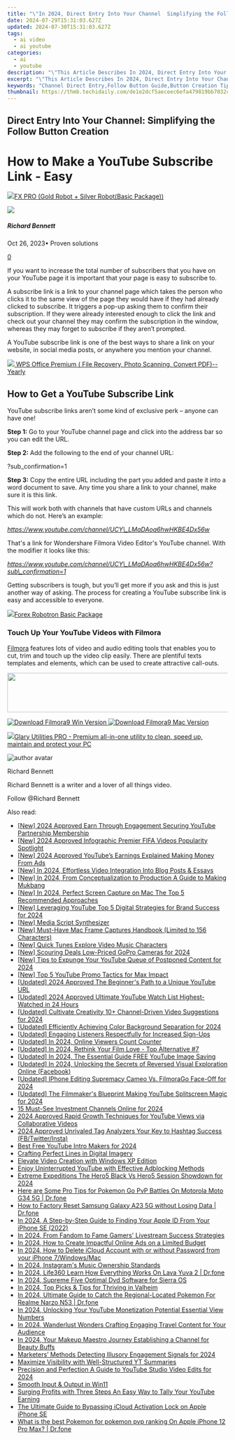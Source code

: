 ```yaml
---
title: "\"In 2024, Direct Entry Into Your Channel  Simplifying the Follow Button Creation\""
date: 2024-07-29T15:31:03.627Z
updated: 2024-07-30T15:31:03.627Z
tags:
  - ai video
  - ai youtube
categories:
  - ai
  - youtube
description: "\"This Article Describes In 2024, Direct Entry Into Your Channel: Simplifying the Follow Button Creation\""
excerpt: "\"This Article Describes In 2024, Direct Entry Into Your Channel: Simplifying the Follow Button Creation\""
keywords: "Channel Direct Entry,Follow Button Guide,Button Creation Tips,Simplify Button Make,Entering Channels Fast,Button Building Easy,Quick Button Setup"
thumbnail: https://thmb.techidaily.com/de1e2dcf5aeceec6efa479819bb7032cddf48c94924e3a65a00624e5b7030be4.jpg
---
```


## Direct Entry Into Your Channel: Simplifying the Follow Button Creation

# How to Make a YouTube Subscribe Link - Easy

<!-- affiliate ads begin -->
<a href="https://secure.2checkout.com/order/checkout.php?PRODS=40085955&QTY=1&AFFILIATE=108875&CART=1"><img src="https://secure.avangate.com/images/merchant/f702defbc67edb455949f46babab0c18/products/2_logo9.png" border="0">FX PRO (Gold Robot + Silver Robot(Basic Package))</a>
<!-- affiliate ads end -->
![](https://images.wondershare.com/filmora/article-images/richard-bennett.jpg)

##### Richard Bennett

 Oct 26, 2023• Proven solutions

[0](#commentsBoxSeoTemplate)

If you want to increase the total number of subscribers that you have on your YouTube page it is important that your page is easy to subscribe to.

A subscribe link is a link to your channel page which takes the person who clicks it to the same view of the page they would have if they had already clicked to subscribe. It triggers a pop-up asking them to confirm their subscription. If they were already interested enough to click the link and check out your channel they may confirm the subscription in the window, whereas they may forget to subscribe if they aren’t prompted.

A YouTube subscribe link is one of the best ways to share a link on your website, in social media posts, or anywhere you mention your channel.

<!-- affiliate ads begin -->
<a href="https://secure.2checkout.com/order/checkout.php?PRODS=38729081&QTY=1&AFFILIATE=108875&CART=1"><img src="https://website-prod.cache.wpscdn.com/img/wps-spreadsheet-free-excel-editor-online-offline-1x.93e269d.png" border="0">
WPS Office Premium ( File Recovery, Photo Scanning, Convert PDF)--Yearly</a>
<!-- affiliate ads end -->
## How to Get a YouTube Subscribe Link

YouTube subscribe links aren’t some kind of exclusive perk – anyone can have one!

**Step 1:** Go to your YouTube channel page and click into the address bar so you can edit the URL.

**Step 2:** Add the following to the end of your channel URL:

?sub\_confirmation=1

**Step 3:** Copy the entire URL including the part you added and paste it into a word document to save. Any time you share a link to your channel, make sure it is this link.

This will work both with channels that have custom URLs and channels which do not. Here’s an example:

_<https://www.youtube.com/channel/UCY\_LMaDAoa6hwHKBE4Dx56w>_

That's a link for Wondershare Filmora Video Editor's YouTube channel. With the modifier it looks like this:

_<https://www.youtube.com/channel/UCY\_LMaDAoa6hwHKBE4Dx56w?sub\_confirmation=1>_

Getting subscribers is tough, but you’ll get more if you ask and this is just another way of asking. The process for creating a YouTube subscribe link is easy and accessible to everyone.

<!-- affiliate ads begin -->
<a href="https://secure.2checkout.com/order/checkout.php?PRODS=4726960&QTY=1&AFFILIATE=108875&CART=1"><img src="https://secure.avangate.com/images/merchant/5f4f7141b65a730b4efb0e0d51f63e94/products/forexrobotronbox.gif" border="0">Forex Robotron Basic Package</a>
<!-- affiliate ads end -->
### Touch Up Your YouTube Videos with Filmora

[Filmora](https://tools.techidaily.com/wondershare/filmora/download/) features lots of video and audio editing tools that enables you to cut, trim and touch up the video clip easily. There are plentiful texts templates and elements, which can be used to create attractive call-outs.

<!-- affiliate ads begin -->
<a href="https://laganoo.pxf.io/c/5597632/1657399/16446" target="_top" id="1657399"><img src="//a.impactradius-go.com/display-ad/16446-1657399" border="0" alt="" width="728" height="90"/></a><img height="0" width="0" src="https://imp.pxf.io/i/5597632/1657399/16446" style="position:absolute;visibility:hidden;" border="0" />
<!-- affiliate ads end -->
[![Download Filmora9 Win Version](https://images.wondershare.com/filmora/guide/download-btn-win.jpg) ](https://tools.techidaily.com/wondershare/filmora/download/) [![Download Filmora9 Mac Version](https://images.wondershare.com/filmora/guide/download-btn-mac.jpg) ](https://tools.techidaily.com/wondershare/filmora/download/)

<!-- affiliate ads begin -->
<a href="https://order.glarysoft.com/order/checkout.php?PRODS=4535075&QTY=1&AFFILIATE=108875&CART=1"><img src="https://secure.avangate.com/images/merchant/6734fa703f6633ab896eecbdfad8953a/products/GU-500_672.png" border="0">Glary Utilities PRO -  Premium all-in-one utility to clean, speed up, maintain and protect your PC</a>
<!-- affiliate ads end -->
![author avatar](https://images.wondershare.com/filmora/article-images/richard-bennett.jpg)

Richard Bennett

Richard Bennett is a writer and a lover of all things video.

Follow @Richard Bennett


<ins class="adsbygoogle"
     style="display:block"
     data-ad-format="autorelaxed"
     data-ad-client="ca-pub-7571918770474297"
     data-ad-slot="1223367746"></ins>



<ins class="adsbygoogle"
     style="display:block"
     data-ad-client="ca-pub-7571918770474297"
     data-ad-slot="8358498916"
     data-ad-format="auto"
     data-full-width-responsive="true"></ins>

<span class="atpl-alsoreadstyle">Also read:</span>
<div><ul>
<li><a href="https://youtube-zero.techidaily.com/024-approved-earn-through-engagement-securing-youtube-partnership-membership/"><u>[New] 2024 Approved  Earn Through Engagement  Securing YouTube Partnership Membership</u></a></li>
<li><a href="https://youtube-zero.techidaily.com/024-approved-infographic-premier-fifa-videos-popularity-spotlight/"><u>[New] 2024 Approved  Infographic  Premier FIFA Videos Popularity Spotlight</u></a></li>
<li><a href="https://youtube-zero.techidaily.com/024-approved-youtubes-earnings-explained-making-money-from-ads/"><u>[New] 2024 Approved  YouTube’s Earnings Explained  Making Money From Ads</u></a></li>
<li><a href="https://youtube-zero.techidaily.com/n-2024-effortless-video-integration-into-blog-posts-and-essays/"><u>[New] In 2024, Effortless Video Integration Into Blog Posts & Essays</u></a></li>
<li><a href="https://youtube-zero.techidaily.com/n-2024-from-conceptualization-to-production-a-guide-to-making-mukbang/"><u>[New] In 2024, From Conceptualization to Production  A Guide to Making Mukbang</u></a></li>
<li><a href="https://screen-video-capture.techidaily.com/new-in-2024-perfect-screen-capture-on-mac-the-top-5-recommended-approaches/"><u>[New] In 2024, Perfect Screen Capture on Mac  The Top 5 Recommended Approaches</u></a></li>
<li><a href="https://youtube-zero.techidaily.com/everaging-youtube-top-5-digital-strategies-for-brand-success-for-2024/"><u>[New] Leveraging YouTube  Top 5 Digital Strategies for Brand Success for 2024</u></a></li>
<li><a href="https://youtube-zero.techidaily.com/edia-script-synthesizer/"><u>[New] Media Script Synthesizer</u></a></li>
<li><a href="https://screen-mirroring-recording.techidaily.com/new-must-have-mac-frame-captures-handbook-limited-to-156-characters/"><u>[New] Must-Have Mac Frame Captures Handbook (Limited to 156 Characters)</u></a></li>
<li><a href="https://youtube-zero.techidaily.com/uick-tunes-explore-video-music-characters/"><u>[New] Quick Tunes  Explore Video Music Characters</u></a></li>
<li><a href="https://fox-access.techidaily.com/new-scouring-deals-low-priced-gopro-cameras-for-2024/"><u>[New] Scouring Deals  Low-Priced GoPro Cameras for 2024</u></a></li>
<li><a href="https://youtube-zero.techidaily.com/ips-to-expunge-your-youtube-queue-of-postponed-content-for-2024/"><u>[New] Tips to Expunge Your YouTube Queue of Postponed Content for 2024</u></a></li>
<li><a href="https://youtube-zero.techidaily.com/op-5-youtube-promo-tactics-for-max-impact/"><u>[New] Top 5 YouTube Promo Tactics for Max Impact</u></a></li>
<li><a href="https://youtube-zero.techidaily.com/ed-2024-approved-the-beginners-path-to-a-unique-youtube-url/"><u>[Updated] 2024 Approved  The Beginner's Path to a Unique YouTube URL</u></a></li>
<li><a href="https://youtube-zero.techidaily.com/ed-2024-approved-ultimate-youtube-watch-list-highest-watched-in-24-hours/"><u>[Updated] 2024 Approved  Ultimate YouTube Watch List  Highest-Watched in 24 Hours</u></a></li>
<li><a href="https://youtube-zero.techidaily.com/ed-cultivate-creativity-10plus-channel-driven-video-suggestions-for-2024/"><u>[Updated] Cultivate Creativity  10+ Channel-Driven Video Suggestions for 2024</u></a></li>
<li><a href="https://facebook-record-videos.techidaily.com/updated-efficiently-achieving-color-background-separation-for-2024/"><u>[Updated] Efficiently Achieving Color Background Separation for 2024</u></a></li>
<li><a href="https://youtube-zero.techidaily.com/ed-engaging-listeners-respectfully-for-increased-sign-ups/"><u>[Updated] Engaging Listeners Respectfully for Increased Sign-Ups</u></a></li>
<li><a href="https://youtube-zero.techidaily.com/ed-in-2024-online-viewers-count-counter/"><u>[Updated] In 2024, Online Viewers Count Counter</u></a></li>
<li><a href="https://youtube-zero.techidaily.com/ed-in-2024-rethink-your-film-love-top-alternative-7/"><u>[Updated] In 2024, Rethink Your Film Love - Top Alternative #7</u></a></li>
<li><a href="https://youtube-zero.techidaily.com/ed-in-2024-the-essential-guide-free-youtube-image-saving/"><u>[Updated] In 2024, The Essential Guide  FREE YouTube Image Saving</u></a></li>
<li><a href="https://facebook-video-files.techidaily.com/updated-in-2024-unlocking-the-secrets-of-reversed-visual-exploration-online-facebook/"><u>[Updated] In 2024, Unlocking the Secrets of Reversed Visual Exploration Online (Facebook)</u></a></li>
<li><a href="https://vimeo-videos.techidaily.com/updated-iphone-editing-supremacy-cameo-vs-filmorago-face-off-for-2024/"><u>[Updated] IPhone Editing Supremacy  Cameo Vs. FilmoraGo Face-Off for 2024</u></a></li>
<li><a href="https://youtube-blog.techidaily.com/ed-the-filmmakers-blueprint-making-youtube-splitscreen-magic-for-2024/"><u>[Updated] The Filmmaker's Blueprint  Making YouTube Splitscreen Magic for 2024</u></a></li>
<li><a href="https://youtube-zero.techidaily.com/st-see-investment-channels-online-for-2024/"><u>15 Must-See Investment Channels Online for 2024</u></a></li>
<li><a href="https://youtube-zero.techidaily.com/approved-rapid-growth-techniques-for-youtube-views-via-collaborative-videos/"><u>2024 Approved  Rapid Growth Techniques for YouTube Views via Collaborative Videos</u></a></li>
<li><a href="https://instagram-videos.techidaily.com/2024-approved-unrivaled-tag-analyzers-your-key-to-hashtag-success-fbtwitterinsta/"><u>2024 Approved  Unrivaled Tag Analyzers  Your Key to Hashtag Success (FB/Twitter/Insta)</u></a></li>
<li><a href="https://youtube-zero.techidaily.com/free-youtube-intro-makers-for-2024/"><u>Best Free YouTube Intro Makers for 2024</u></a></li>
<li><a href="https://extra-hints.techidaily.com/crafting-perfect-lines-in-digital-imagery/"><u>Crafting Perfect Lines in Digital Imagery</u></a></li>
<li><a href="https://extra-resources.techidaily.com/elevate-video-creation-with-windows-xp-edition/"><u>Elevate Video Creation with Windows XP Edition</u></a></li>
<li><a href="https://youtube-zero.techidaily.com/-uninterrupted-youtube-with-effective-adblocking-methods/"><u>Enjoy Uninterrupted YouTube with Effective Adblocking Methods</u></a></li>
<li><a href="https://some-knowledge.techidaily.com/extreme-expeditions-the-hero5-black-vs-hero5-session-showdown-for-2024/"><u>Extreme Expeditions  The Hero5 Black Vs Hero5 Session Showdown for 2024</u></a></li>
<li><a href="https://android-pokemon-go.techidaily.com/here-are-some-pro-tips-for-pokemon-go-pvp-battles-on-motorola-moto-g34-5g-drfone-by-drfone-virtual-android/"><u>Here are Some Pro Tips for Pokemon Go PvP Battles On Motorola Moto G34 5G | Dr.fone</u></a></li>
<li><a href="https://techidaily.com/how-to-factory-reset-samsung-galaxy-a23-5g-without-losing-data-drfone-by-drfone-reset-android-reset-android/"><u>How to Factory Reset Samsung Galaxy A23 5G without Losing Data | Dr.fone</u></a></li>
<li><a href="https://apple-account.techidaily.com/in-2024-a-step-by-step-guide-to-finding-your-apple-id-from-your-iphone-se-2022-by-drfone-ios/"><u>In 2024, A Step-by-Step Guide to Finding Your Apple ID From Your iPhone SE (2022)</u></a></li>
<li><a href="https://youtube-zero.techidaily.com/24-from-fandom-to-fame-gamers-livestream-success-strategies/"><u>In 2024, From Fandom to Fame  Gamers' Livestream Success Strategies</u></a></li>
<li><a href="https://youtube-zero.techidaily.com/24-how-to-create-impactful-online-ads-on-a-limited-budget/"><u>In 2024, How to Create Impactful Online Ads on a Limited Budget</u></a></li>
<li><a href="https://activate-lock.techidaily.com/in-2024-how-to-delete-icloud-account-with-or-without-password-from-your-iphone-7windowsmac-by-drfone-ios/"><u>In 2024, How to Delete iCloud Account with or without Password from your iPhone 7/Windows/Mac</u></a></li>
<li><a href="https://extra-skills.techidaily.com/in-2024-instagrams-music-ownership-standards/"><u>In 2024, Instagram's Music Ownership Standards</u></a></li>
<li><a href="https://phone-solutions.techidaily.com/in-2024-life360-learn-how-everything-works-on-lava-yuva-2-drfone-by-drfone-virtual-android/"><u>In 2024, Life360 Learn How Everything Works On Lava Yuva 2 | Dr.fone</u></a></li>
<li><a href="https://some-skills.techidaily.com/in-2024-supreme-five-optimal-dvd-software-for-sierra-os/"><u>In 2024, Supreme Five  Optimal Dvd Software for Sierra OS</u></a></li>
<li><a href="https://screen-recording.techidaily.com/in-2024-top-picks-and-tips-for-thriving-in-valheim/"><u>In 2024, Top Picks & Tips for Thriving in Valheim</u></a></li>
<li><a href="https://pokemon-go-android.techidaily.com/in-2024-ultimate-guide-to-catch-the-regional-located-pokemon-for-realme-narzo-n53-drfone-by-drfone-virtual-android/"><u>In 2024, Ultimate Guide to Catch the Regional-Located Pokemon For Realme Narzo N53 | Dr.fone</u></a></li>
<li><a href="https://youtube-zero.techidaily.com/24-unlocking-your-youtube-monetization-potential-essential-view-numbers/"><u>In 2024, Unlocking Your YouTube Monetization Potential  Essential View Numbers</u></a></li>
<li><a href="https://youtube-zero.techidaily.com/24-wanderlust-wonders-crafting-engaging-travel-content-for-your-audience/"><u>In 2024, Wanderlust Wonders  Crafting Engaging Travel Content for Your Audience</u></a></li>
<li><a href="https://youtube-zero.techidaily.com/24-your-makeup-maestro-journey-establishing-a-channel-for-beauty-buffs/"><u>In 2024, Your Makeup Maestro Journey  Establishing a Channel for Beauty Buffs</u></a></li>
<li><a href="https://facebook-clips.techidaily.com/marketers-methods-detecting-illusory-engagement-signals-for-2024/"><u>Marketers’ Methods  Detecting Illusory Engagement Signals for 2024</u></a></li>
<li><a href="https://youtube-zero.techidaily.com/ize-visibility-with-well-structured-yt-summaries/"><u>Maximize Visibility with Well-Structured YT Summaries</u></a></li>
<li><a href="https://youtube-zero.techidaily.com/sion-and-perfection-a-guide-to-youtube-studio-video-edits-for-2024/"><u>Precision and Perfection  A Guide to YouTube Studio Video Edits for 2024</u></a></li>
<li><a href="https://driver-error.techidaily.com/smooth-input-and-output-in-win11/"><u>Smooth Input & Output in Win11</u></a></li>
<li><a href="https://youtube-zero.techidaily.com/ng-profits-with-three-steps-an-easy-way-to-tally-your-youtube-earning/"><u>Surging Profits with Three Steps  An Easy Way to Tally Your YouTube Earning</u></a></li>
<li><a href="https://activate-lock.techidaily.com/the-ultimate-guide-to-bypassing-icloud-activation-lock-on-apple-iphone-se-by-drfone-ios/"><u>The Ultimate Guide to Bypassing iCloud Activation Lock on Apple iPhone SE</u></a></li>
<li><a href="https://ios-pokemon-go.techidaily.com/what-is-the-best-pokemon-for-pokemon-pvp-ranking-on-apple-iphone-12-pro-max-drfone-by-drfone-virtual-ios/"><u>What is the best Pokemon for pokemon pvp ranking On Apple iPhone 12 Pro Max? | Dr.fone</u></a></li>
</ul></div>
